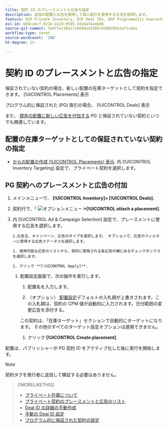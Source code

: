 ```yaml
---
title: 契約 ID のプレースメントと広告の指定
description: 追加の配置と広告を使用して個人取引を使用する方法を説明します。
feature: DSP Private Inventory, DSP Deal IDs, DSP Programmatic Guaranteed Deals
exl-id: 669cadcf-021b-4129-95d5-3d24af4a4b88
source-git-commit: 3e47fec28a17cb64de42309c0368293e1ef1cdea
workflow-type: tm+mt
source-wordcount: '288'
ht-degree: 1%

---
```


# 契約 ID のプレースメントと広告の指定

保証されていない契約の場合、新しい配置の在庫ターゲットとして契約を指定できます。 [!UICONTROL Placements] 表示

プログラム的に保証された (PG) 取引の場合、 [!UICONTROL Deals] 表示

また、 [既存の配置に新しい広告を付加する](/help/dsp/campaign-management/ads/ad-attach-to-placement.md) PG と保証されていない契約といつでも関連しています。

## 配置の在庫ターゲットとしての保証されていない契約の指定

* [からの配置の作成 [!UICONTROL Placements] 表示](/help/dsp/campaign-management/placements/placement-create.md). 内 [!UICONTROL Inventory Targeting] 設定で、プライベート契約を選択します。

## PG 契約へのプレースメントと広告の付加

1. メインメニューで、 **[!UICONTROL Inventory]> [!UICONTROL Deals].**

1. 契約行で、「  ![オプションメニュー](/help/dsp/assets/options-menu.png) **>[!UICONTROL attach a placement]**.

1. 内 [!UICONTROL Ad & Campaign Selection] 設定で、プレースメントに使用する広告を選択します。

       1.広告主、キャンペーン、広告のタイプを選択します。 オプションで、広告のフィルターに使用する広告ステータスを選択します。
       
       1. 使用可能な広告のリストから、契約に使用される各広告の横にあるチェックボックスを選択します。
       
       1. クリック **[!UICONTROL Apply]**.
   
   1. 配置設定画面で、次の操作を実行します。

      1. 配置名を入力します。

      1. （オプション） [配置設定](/help/dsp/campaign-management/placements/placement-settings.md)デフォルトの入札額が上書きされます。この入札額は、契約の CPM 値が自動的に入力されます。日付範囲の変更広告を添付する。

      この契約は、「在庫ターゲット」セクションで自動的にターゲットになります。 その他のすべてのターゲット設定オプションは適用できません。

      1. クリック **[!UICONTROL Create placement]**.


配置は、パブリッシャーが PG 契約 ID をアクティブ化した後に実行を開始します。

>[!NOTE]
>
> 契約タグを発行者に送信して検証する必要はありません。

>[!MORELIKETHIS]
>
>* [プライベート在庫について](private-inventory-about.md)
>* [プライベート契約のプレースメントと広告のリスト](/help/dsp/inventory/private-deal-view-placements.md)
>* [Deal ID の詳細の手動作成](deal-id-create.md)
>* [手動の Deal ID 設定](deal-id-settings.md)
>* [プログラム的に保証された契約の設定](programmatic-guaranteed-set-up.md)


